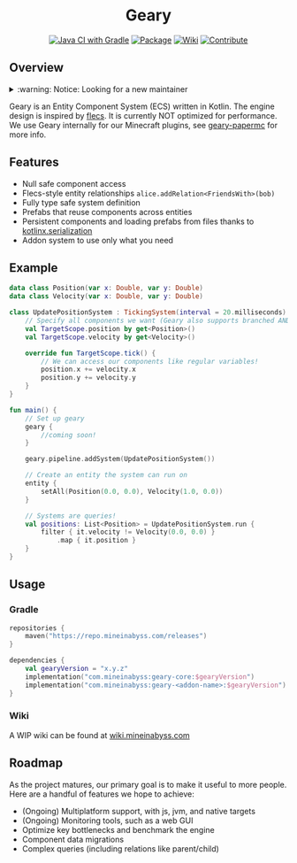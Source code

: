 <div align="center">

# Geary
[![Java CI with Gradle](https://github.com/MineInAbyss/Geary/actions/workflows/gradle-ci.yml/badge.svg)](https://github.com/MineInAbyss/Geary/actions/workflows/gradle-ci.yml)
[![Package](https://img.shields.io/maven-metadata/v?metadataUrl=https://repo.mineinabyss.com/releases/com/mineinabyss/geary-core/maven-metadata.xml)](https://repo.mineinabyss.com/#/releases/com/mineinabyss/geary-core)
[![Wiki](https://img.shields.io/badge/-Project%20Wiki-blueviolet?logo=Wikipedia&labelColor=gray)](https://wiki.mineinabyss.com/geary)
[![Contribute](https://shields.io/badge/Contribute-e57be5?logo=github%20sponsors&style=flat&logoColor=white)](https://wiki.mineinabyss.com/contribute)
</div>

## Overview

<details>
<summary> :warning: Notice: Looking for a new maintainer </summary>

> This project was built from the ground up by myself, but its scope has finally caught up and I wish to move on and leave it in the hands of a bigger team that can get Geary to a state where others outside of Mine in Abyss can use it.\
> \
> If you're interested in building an ECS and find Geary's syntax interesting, I'm currently working on some major cleanup, and documenting usage + backend decisions that will hopefully make it easier to take over or build your own. If you just want a working engine (not using Kotlin), I recommend looking at [flecs](https://github.com/SanderMertens/flecs), otherwise browse through some established Java engines! \
> \
> \- Offz

</details>

Geary is an Entity Component System (ECS) written in Kotlin. The engine design is inspired by [flecs](https://github.com/SanderMertens/flecs). It is currently NOT optimized for performance. We use Geary internally for our Minecraft plugins, see [geary-papermc](https://github.com/MineInAbyss/geary-papermc) for more info.

## Features
- Null safe component access
- Flecs-style entity relationships `alice.addRelation<FriendsWith>(bob)`
- Fully type safe system definition
- Prefabs that reuse components across entities
- Persistent components and loading prefabs from files thanks to [kotlinx.serialization](https://github.com/Kotlin/kotlinx.serialization/)
- Addon system to use only what you need

## Example

```kotlin
data class Position(var x: Double, var y: Double)
data class Velocity(var x: Double, var y: Double)

class UpdatePositionSystem : TickingSystem(interval = 20.milliseconds) {
    // Specify all components we want (Geary also supports branched AND/OR/NOT statements for selection)
    val TargetScope.position by get<Position>()
    val TargetScope.velocity by get<Velocity>()

    override fun TargetScope.tick() {
        // We can access our components like regular variables!
        position.x += velocity.x
        position.y += velocity.y
    }
}

fun main() {
    // Set up geary
    geary {
        //coming soon!
    }

    geary.pipeline.addSystem(UpdatePositionSystem())

    // Create an entity the system can run on
    entity {
        setAll(Position(0.0, 0.0), Velocity(1.0, 0.0))
    }

    // Systems are queries!
    val positions: List<Position> = UpdatePositionSystem.run {
        filter { it.velocity != Velocity(0.0, 0.0) }
            .map { it.position }
    }
}

```
## Usage

### Gradle
```kotlin
repositories {
    maven("https://repo.mineinabyss.com/releases")
}

dependencies {
    val gearyVersion = "x.y.z"
    implementation("com.mineinabyss:geary-core:$gearyVersion")
    implementation("com.mineinabyss:geary-<addon-name>:$gearyVersion")
}
```

### Wiki
A WIP wiki can be found at [wiki.mineinabyss.com](https://wiki.mineinabyss.com/geary/)

## Roadmap

As the project matures, our primary goal is to make it useful to more people. Here are a handful of features we hope to achieve:
- (Ongoing) Multiplatform support, with js, jvm, and native targets
- (Ongoing) Monitoring tools, such as a web GUI
- Optimize key bottlenecks and benchmark the engine
- Component data migrations
- Complex queries (including relations like parent/child)
